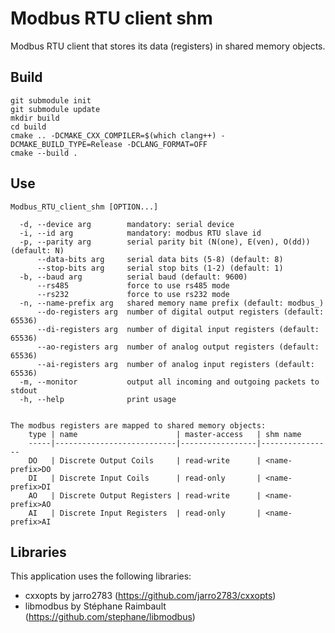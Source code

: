 # Modbus RTU client shm

Modbus RTU client that stores its data (registers) in shared memory objects.

## Build
```
git submodule init
git submodule update
mkdir build
cd build
cmake .. -DCMAKE_CXX_COMPILER=$(which clang++) -DCMAKE_BUILD_TYPE=Release -DCLANG_FORMAT=OFF
cmake --build . 
```

## Use
```
Modbus_RTU_client_shm [OPTION...]

  -d, --device arg        mandatory: serial device
  -i, --id arg            mandatory: modbus RTU slave id
  -p, --parity arg        serial parity bit (N(one), E(ven), O(dd)) (default: N)
      --data-bits arg     serial data bits (5-8) (default: 8)
      --stop-bits arg     serial stop bits (1-2) (default: 1)
  -b, --baud arg          serial baud (default: 9600)
      --rs485             force to use rs485 mode
      --rs232             force to use rs232 mode
  -n, --name-prefix arg   shared memory name prefix (default: modbus_)
      --do-registers arg  number of digital output registers (default: 65536)
      --di-registers arg  number of digital input registers (default: 65536)
      --ao-registers arg  number of analog output registers (default: 65536)
      --ai-registers arg  number of analog input registers (default: 65536)
  -m, --monitor           output all incoming and outgoing packets to stdout
  -h, --help              print usage


The modbus registers are mapped to shared memory objects:
    type | name                      | master-access   | shm name
    -----|---------------------------|-----------------|----------------
    DO   | Discrete Output Coils     | read-write      | <name-prefix>DO
    DI   | Discrete Input Coils      | read-only       | <name-prefix>DI
    AO   | Discrete Output Registers | read-write      | <name-prefix>AO
    AI   | Discrete Input Registers  | read-only       | <name-prefix>AI
```

## Libraries
This application uses the following libraries:
- cxxopts by jarro2783 (https://github.com/jarro2783/cxxopts)
- libmodbus by Stéphane Raimbault (https://github.com/stephane/libmodbus)
